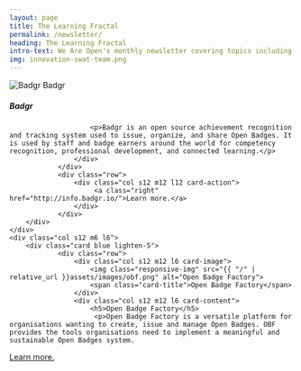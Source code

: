 ```yaml
---
layout: page
title: The Learning Fractal
permalink: /newsletter/
heading: The Learning Fractal
intro-text: We Are Open's monthly newsletter covering topics including Open Badges and micro-credentials, creativity in learning, new frontiers in educational technology, learning pathways, and more!
img: innovation-swat-team.png
---
```

<div class="row">
	<div class="col s12 m6 l6 ">
        <div class="card blue lighten-5">
                <div class="row">
                    <div class="col s12 m12 l6 card-image">
                        <img class="responsive-img" src="{{ "/" | relative_url }}assets/images/badgr.png" alt="Badgr">
                        <span class="card-title">Badgr</span>
                    </div>
					<div class="col s12 m12 l6 card-content">
                       <h5>Badgr</h5>
	
	                    <p>Badgr is an open source achievement recognition and tracking system used to issue, organize, and share Open Badges. It is used by staff and badge earners around the world for competency recognition, professional development, and connected learning.</p>
                    </div>
                </div>
                <div class="row">
                	<div class="col s12 m12 l12 card-action">
                    	 <a class="right" href="http://info.badgr.io/">Learn more.</a>
                    </div>
                </div>
        </div>
	</div>
	<div class="col s12 m6 l6">
        <div class="card blue lighten-5">
                <div class="row">
                    <div class="col s12 m12 l6 card-image">
                        <img class="responsive-img" src="{{ "/" | relative_url }}assets/images/obf.png" alt="Open Badge Factory">
                        <span class="card-title">Open Badge Factory</span>
                    </div>
					<div class="col s12 m12 l6 card-content">
                        <h5>Open Badge Factory</h5>
                         <p>Open Badge Factory is a versatile platform for organisations wanting to create, issue and manage Open Badges. OBF provides the tools organisations need to implement a meaningful and sustainable Open Badges system.

</p>
                    </div>
                </div>
                <div class="row">
                	<div class="col s12 m12 l12 card-action">
                    	<a class="right" href="https://openbadgefactory.com/">Learn more.</a>
                    </div>
                </div>
        </div>
	</div>
    </div>



